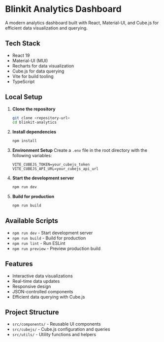 # Blinkit Analytics Dashboard

A modern analytics dashboard built with React, Material-UI, and Cube.js for efficient data visualization and querying.

## Tech Stack

- React 19
- Material-UI (MUI)
- Recharts for data visualization
- Cube.js for data querying
- Vite for build tooling
- TypeScript

## Local Setup

1. **Clone the repository**
   ```bash
   git clone <repository-url>
   cd blinkit-analytics
   ```

2. **Install dependencies**
   ```bash
   npm install
   ```

3. **Environment Setup**
   Create a `.env` file in the root directory with the following variables:
   ```
   VITE_CUBEJS_TOKEN=your_cubejs_token
   VITE_CUBEJS_API_URL=your_cubejs_api_url
   ```

4. **Start the development server**
   ```bash
   npm run dev
   ```

5. **Build for production**
   ```bash
   npm run build
   ```

## Available Scripts

- `npm run dev` - Start development server
- `npm run build` - Build for production
- `npm run lint` - Run ESLint
- `npm run preview` - Preview production build

## Features

- Interactive data visualizations
- Real-time data updates
- Responsive design
- JSON-controlled components
- Efficient data querying with Cube.js

## Project Structure

- `src/components/` - Reusable UI components
- `src/cubejs/` - Cube.js configuration and queries
- `src/utils/` - Utility functions and helpers